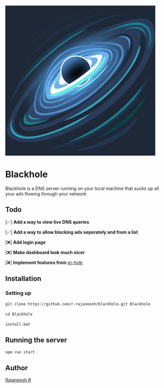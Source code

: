 ![Blackhole](/public/blackhole.jpg)

# Blackhole

Blackhole is a DNS server running on your local machine that sucks up all your ads flowing through your network

## Todo

[✅] **Add a way to view live DNS queries**

[✅] **Add a way to allow blocking ads seperately and from a list**

[❌] **Add login page**

[❌] **Make dashboard look much nicer**

[❌] **Implement features from** [pi-hole](https://github.com/pi-hole/pi-hole)

## Installation

### Setting up
```
git clone https://github.com/r-rajaneesh/blackhole.git Blackhole

cd Blackhole

install.bat
```

## Running the server

```
npm run start
```

## Author

[Rajaneesh R](https://r-rajaneesh.vercel.app)

